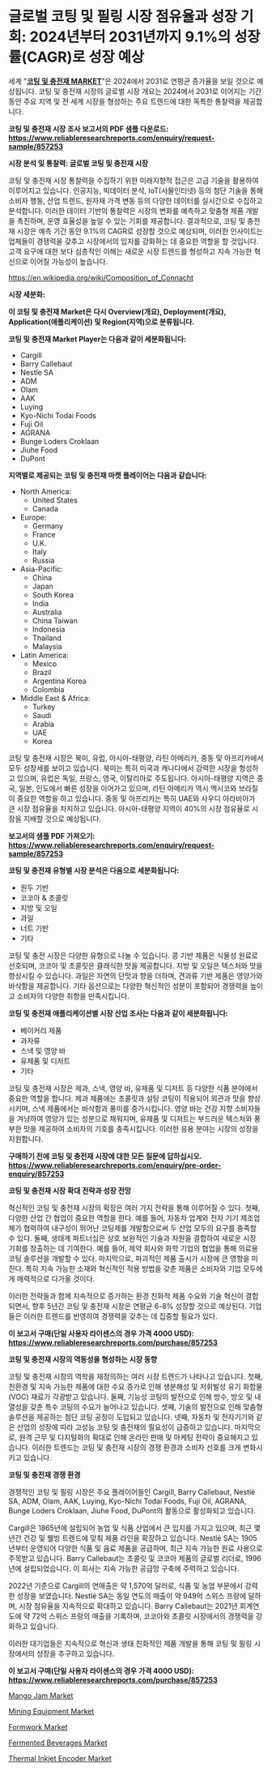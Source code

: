<p><h1>글로벌 코팅 및 필링 시장 점유율과 성장 기회: 2024년부터 2031년까지 9.1%의 성장률(CAGR)로 성장 예상</h1></p><p>세계 "<strong><a href="https://www.reliableresearchreports.com/coatings-and-fillings-r857253?utm_campaign=106&utm_medium=8&utm_source=Github&utm_content=ia&utm_term=16102024&utm_id=coatings-and-fillings">코팅 및 충전재 MARKET</a></strong>"은 2024에서 2031로 연평균 증가율을 보일 것으로 예상됩니다. 코팅 및 충전재 시장의 글로벌 시장 개요는 2024에서 2031로 이어지는 기간 동안 주요 지역 및 전 세계 시장을 형성하는 주요 트렌드에 대한 독특한 통찰력을 제공합니다.</p>
<p><strong>코팅 및 충전재 시장 조사 보고서의 PDF 샘플 다운로드: <a href="https://www.reliableresearchreports.com/enquiry/request-sample/857253?utm_campaign=106&utm_medium=8&utm_source=Github&utm_content=ia&utm_term=16102024&utm_id=coatings-and-fillings">https://www.reliableresearchreports.com/enquiry/request-sample/857253</a></strong></p>
<p><strong>시장 분석 및 통찰력: 글로벌 코팅 및 충전재 시장</strong></p>
<p><p>코팅 및 충전재 시장 통찰력을 수집하기 위한 미래지향적 접근은 고급 기술을 활용하여 이루어지고 있습니다. 인공지능, 빅데이터 분석, IoT(사물인터넷) 등의 첨단 기술을 통해 소비자 행동, 산업 트렌드, 원자재 가격 변동 등의 다양한 데이터를 실시간으로 수집하고 분석합니다. 이러한 데이터 기반의 통찰력은 시장의 변화를 예측하고 맞춤형 제품 개발을 촉진하며, 운영 효율성을 높일 수 있는 기회를 제공합니다. 결과적으로, 코팅 및 충전재 시장은 예측 기간 동안 9.1%의 CAGR로 성장할 것으로 예상되며, 이러한 인사이트는 업체들이 경쟁력을 갖추고 시장에서의 입지를 강화하는 데 중요한 역할을 할 것입니다. 고객 요구에 대한 보다 심층적인 이해는 새로운 시장 트렌드를 형성하고 지속 가능한 혁신으로 이어질 가능성이 높습니다.</p></p>
<p><a href="%7CAUTHORITHY_DOMAIN_URL%7C?utm_campaign=106&utm_medium=8&utm_source=Github&utm_content=ia&utm_term=16102024&utm_id=coatings-and-fillings">https://en.wikipedia.org/wiki/Composition_of_Connacht</a></p>
<p><strong>시장 세분화:</strong></p>
<p><strong>이 코팅 및 충전재 Market은 다시 Overview(개요), Deployment(개요), Application(애플리케이션) 및 Region(지역)으로 분류됩니다.</strong></p>
<p><strong>코팅 및 충전재 Market Player는 다음과 같이 세분화됩니다:</strong></p>
<p><ul><li>Cargill</li><li>Barry Callebaut</li><li>Nestle SA</li><li>ADM</li><li>Olam</li><li>AAK</li><li>Luying</li><li>Kyo-Nichi Todai Foods</li><li>Fuji Oil</li><li>AGRANA</li><li>Bunge Loders Croklaan</li><li>Jiuhe Food</li><li>DuPont</li></ul></p>
<p><strong>지역별로 제공되는 코팅 및 충전재 마켓 플레이어는 다음과 같습니다:</strong></p>
<p><ul>
    <li>
        North America:
        <ul>
            <li>United States</li>
            <li>Canada</li>
        </ul>
    </li>
    <li>
        Europe:
        <ul>
            <li>Germany</li>
            <li>France</li>
            <li>U.K.</li>
            <li>Italy</li>
            <li>Russia</li>
        </ul>
    </li>
    <li>
        Asia-Pacific:
        <ul>
            <li>China</li>
            <li>Japan</li>
            <li>South Korea</li>
            <li>India</li>
            <li>Australia</li>
            <li>China Taiwan</li>
            <li>Indonesia</li>
            <li>Thailand</li>
            <li>Malaysia</li>
        </ul>
    </li>
    <li>
        Latin America:
        <ul>
            <li>Mexico</li>
            <li>Brazil</li>
            <li>Argentina Korea</li>
            <li>Colombia</li>
        </ul>
    </li>
    <li>
        Middle East & Africa:
        <ul>
            <li>Turkey</li>
            <li>Saudi</li>
            <li>Arabia</li>
            <li>UAE</li>
            <li>Korea</li>
        </ul>
    </li>
    </ul></p>
<p><p>코팅 및 충전재 시장은 북미, 유럽, 아시아-태평양, 라틴 아메리카, 중동 및 아프리카에서 모두 성장세를 보이고 있습니다. 북미는 특히 미국과 캐나다에서 강력한 시장을 형성하고 있으며, 유럽은 독일, 프랑스, 영국, 이탈리아로 주도됩니다. 아시아-태평양 지역은 중국, 일본, 인도에서 빠른 성장을 이어가고 있으며, 라틴 아메리카 역시 멕시코와 브라질이 중요한 역할을 하고 있습니다. 중동 및 아프리카는 특히 UAE와 사우디 아라비아가 큰 시장 점유율을 차지하고 있습니다. 아시아-태평양 지역이 40%의 시장 점유율로 시장을 지배할 것으로 예상됩니다.</p></p>
<p><strong>보고서의 샘플 PDF 가져오기: <a href="https://www.reliableresearchreports.com/enquiry/request-sample/857253?utm_campaign=106&utm_medium=8&utm_source=Github&utm_content=ia&utm_term=16102024&utm_id=coatings-and-fillings">https://www.reliableresearchreports.com/enquiry/request-sample/857253</a></strong></p>
<p><strong>코팅 및 충전재 유형별 시장 분석은 다음으로 세분화됩니다:</strong></p>
<p><ul><li>원두 기반</li><li>코코아 & 초콜릿</li><li>지방 및 오일</li><li>과일</li><li>너트 기반</li><li>기타</li></ul></p>
<p><p>코팅 및 충전 시장은 다양한 유형으로 나눌 수 있습니다. 콩 기반 제품은 식물성 원료로 선호되며, 코코아 및 초콜릿은 클래식한 맛을 제공합니다. 지방 및 오일은 텍스처와 맛을 향상시킬 수 있습니다. 과일은 자연의 단맛과 향을 더하며, 견과류 기반 제품은 영양가와 바삭함을 제공합니다. 기타 옵션으로는 다양한 혁신적인 성분이 포함되어 경쟁력을 높이고 소비자의 다양한 취향을 만족시킵니다.</p></p>
<p><strong>코팅 및 충전재 애플리케이션별 시장 산업 조사는 다음과 같이 세분화됩니다:</strong></p>
<p><ul><li>베이커리 제품</li><li>과자류</li><li>스낵 및 영양 바</li><li>유제품 및 디저트</li><li>기타</li></ul></p>
<p><p>코팅 및 충전재 시장은 제과, 스낵, 영양 바, 유제품 및 디저트 등 다양한 식품 분야에서 중요한 역할을 합니다. 제과 제품에는 초콜릿과 설탕 코팅이 적용되어 외관과 맛을 향상시키며, 스낵 제품에서는 바삭함과 풍미를 증가시킵니다. 영양 바는 건강 지향 소비자들을 겨냥하여 영양가 있는 성분으로 채워지며, 유제품 및 디저트는 부드러운 텍스처와 풍부한 맛을 제공하여 소비자의 기호를 충족시킵니다. 이러한 응용 분야는 시장의 성장을 지원합니다.</p></p>
<p><strong>구매하기 전에 코팅 및 충전재 시장에 대한 모든 질문에 답하십시오. <a href="https://www.reliableresearchreports.com/enquiry/pre-order-enquiry/857253?utm_campaign=106&utm_medium=8&utm_source=Github&utm_content=ia&utm_term=16102024&utm_id=coatings-and-fillings">https://www.reliableresearchreports.com/enquiry/pre-order-enquiry/857253</a></strong></p>
<p><strong>코팅 및 충전재 시장 확대 전략과 성장 전망</strong></p>
<p><p>혁신적인 코팅 및 충전재 시장의 확장은 여러 가지 전략을 통해 이루어질 수 있다. 첫째, 다양한 산업 간 협업이 중요한 역할을 한다. 예를 들어, 자동차 업계와 전자 기기 제조업체가 협력하여 내구성이 뛰어난 코팅제를 개발함으로써 두 산업 모두의 요구를 충족할 수 있다. 둘째, 생태계 파트너십은 상호 보완적인 기술과 자원을 결합하여 새로운 시장 기회를 창출하는 데 기여한다. 예를 들어, 제약 회사와 화학 기업의 협업을 통해 의료용 코팅 솔루션을 개발할 수 있다. 마지막으로, 파괴적인 제품 출시가 시장에 큰 영향을 미친다. 특히 지속 가능한 소재와 혁신적인 적용 방법을 갖춘 제품은 소비자와 기업 모두에게 매력적으로 다가올 것이다. </p><p>이러한 전략들과 함께 지속적으로 증가하는 환경 친화적 제품 수요와 기술 혁신이 결합되면서, 향후 5년간 코팅 및 충전재 시장은 연평균 6-8% 성장할 것으로 예상된다. 기업들은 이러한 트렌드를 반영하여 경쟁력을 갖추는 데 집중할 필요가 있다.</p></p>
<p><strong>이 보고서 구매(단일 사용자 라이센스의 경우 가격 4000 USD): <a href="https://www.reliableresearchreports.com/purchase/857253?utm_campaign=106&utm_medium=8&utm_source=Github&utm_content=ia&utm_term=16102024&utm_id=coatings-and-fillings">https://www.reliableresearchreports.com/purchase/857253</a></strong></p>
<p><strong>코팅 및 충전재 시장의 역동성을 형성하는 시장 동향</strong></p>
<p><p>코팅 및 충전재 시장의 역학을 재정의하는 여러 시장 트렌드가 나타나고 있습니다. 첫째, 친환경 및 지속 가능한 제품에 대한 수요 증가로 인해 생분해성 및 저휘발성 유기 화합물(VOC) 재료가 각광받고 있습니다. 둘째, 기능성 코팅의 발전으로 인해 방수, 방오 및 내열성을 갖춘 특수 코팅의 수요가 늘어나고 있습니다. 셋째, 기술의 발전으로 인해 맞춤형 솔루션을 제공하는 첨단 코팅 공정이 도입되고 있습니다. 넷째, 자동차 및 전자기기와 같은 산업의 성장에 따라 고성능 코팅 및 충전재의 필요성이 급증하고 있습니다. 마지막으로, 원격 근무 및 디지털화의 확대로 인해 온라인 판매 및 마케팅 전략이 중요해지고 있습니다. 이러한 트렌드는 코팅 및 충전재 시장의 경쟁 환경과 소비자 선호를 크게 변화시키고 있습니다.</p></p>
<p><strong>코팅 및 충전재 경쟁 환경</strong></p>
<p><p>경쟁적인 코팅 및 필링 시장은 주요 플레이어들인 Cargill, Barry Callebaut, Nestlé SA, ADM, Olam, AAK, Luying, Kyo-Nichi Todai Foods, Fuji Oil, AGRANA, Bunge Loders Croklaan, Jiuhe Food, DuPont의 활동으로 활성화되고 있습니다.</p><p>Cargill은 1865년에 설립되어 농업 및 식품 산업에서 큰 입지를 가지고 있으며, 최근 몇 년간 건강 및 웰빙 트렌드에 맞춰 제품 라인을 확장하고 있습니다. Nestlé SA는 1905년부터 운영되어 다양한 식품 및 음료 제품을 공급하며, 최근 지속 가능한 원료 사용으로 주목받고 있습니다. Barry Callebaut는 초콜릿 및 코코아 제품의 글로벌 리더로, 1996년에 설립되었습니다. 이 회사는 지속 가능한 공급망 구축에 주력하고 있습니다.</p><p>2022년 기준으로 Cargill의 연매출은 약 1,570억 달러로, 식품 및 농업 부문에서 강력한 성장을 보였습니다. Nestlé SA는 동일 연도의 매출이 약 949억 스위스 프랑에 달하며, 시장 점유율을 지속적으로 확대하고 있습니다. Barry Callebaut는 2021년 회계연도에 약 72억 스위스 프랑의 매출을 기록하며, 코코아와 초콜릿 시장에서의 경쟁력을 강화하고 있습니다. </p><p>이러한 대기업들은 지속적으로 혁신과 생태 친화적인 제품 개발을 통해 코팅 및 필링 시장에서의 성장을 추구하고 있습니다.</p></p>
<p><strong>이 보고서 구매(단일 사용자 라이센스의 경우 가격 4000 USD): <a href="https://www.reliableresearchreports.com/purchase/857253?utm_campaign=106&utm_medium=8&utm_source=Github&utm_content=ia&utm_term=16102024&utm_id=coatings-and-fillings">https://www.reliableresearchreports.com/purchase/857253</a></strong></p>
<p><p><a href="https://github.com/RoseBoyd475/Market-Research-Report-List-1/blob/main/mango-jam-market.md?utm_campaign=106&utm_medium=8&utm_source=Github&utm_content=ia&utm_term=16102024&utm_id=coatings-and-fillings">Mango Jam Market</a></p><p><a href="https://issuu.com/reportprime-2/docs/mining-equipment-market-size-2030.p_420377ff5d46cd?utm_campaign=106&utm_medium=8&utm_source=Github&utm_content=ia&utm_term=16102024&utm_id=coatings-and-fillings">Mining Equipment Market</a></p><p><a href="https://issuu.com/reportprime-2/docs/formwork-market-size-2030.pptx_39bc6d6c6f352c?utm_campaign=106&utm_medium=8&utm_source=Github&utm_content=ia&utm_term=16102024&utm_id=coatings-and-fillings">Formwork Market</a></p><p><a href="https://github.com/JamesCox407/Market-Research-Report-List-1/blob/main/fermented-beverages-market.md?utm_campaign=106&utm_medium=8&utm_source=Github&utm_content=ia&utm_term=16102024&utm_id=coatings-and-fillings">Fermented Beverages Market</a></p><p><a href="https://www.linkedin.com/pulse/global-thermal-inkjet-encoder-market-analysis-trends-forecasts-dmflc?utm_campaign=106&utm_medium=8&utm_source=Github&utm_content=ia&utm_term=16102024&utm_id=coatings-and-fillings">Thermal Inkjet Encoder Market</a></p></p>